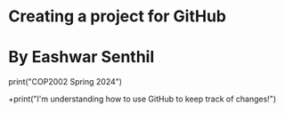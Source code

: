 # Creating a project for GitHub
# By Eashwar Senthil

print("COP2002 Spring 2024")

+print("I'm understanding how to use GitHub to keep track of changes!")
